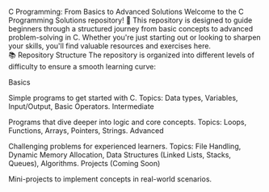 C Programming: From Basics to Advanced Solutions
Welcome to the C Programming Solutions repository! 🎉 This repository is designed to guide beginners through a structured journey from basic concepts to advanced problem-solving in C. Whether you're just starting out or looking to sharpen your skills, you'll find valuable resources and exercises here.
<br>
📚 Repository Structure
The repository is organized into different levels of difficulty to ensure a smooth learning curve:

Basics

Simple programs to get started with C.
Topics: Data types, Variables, Input/Output, Basic Operators.
Intermediate

Programs that dive deeper into logic and core concepts.
Topics: Loops, Functions, Arrays, Pointers, Strings.
Advanced

Challenging problems for experienced learners.
Topics: File Handling, Dynamic Memory Allocation, Data Structures (Linked Lists, Stacks, Queues), Algorithms.
Projects (Coming Soon)

Mini-projects to implement concepts in real-world scenarios.



